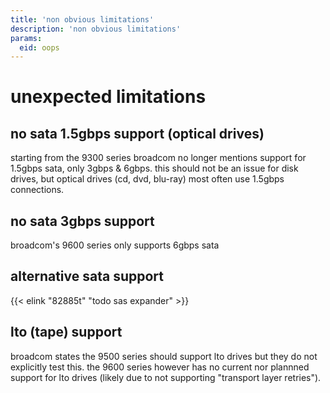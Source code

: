 ```yaml
---
title: 'non obvious limitations'
description: 'non obvious limitations'
params:
  eid: oops
---
```

# unexpected limitations

## no sata 1.5gbps support (optical drives)
starting from the 9300 series broadcom no longer mentions support for 1.5gbps sata, only 3gbps & 6gbps. this should not be an issue for disk drives, but optical drives (cd, dvd, blu-ray) most often use 1.5gbps connections.

## no sata 3gbps support
broadcom's 9600 series only supports 6gbps sata

## alternative sata support
{{< elink "82885t" "todo sas expander" >}}

## lto (tape) support
broadcom states the 9500 series should support lto drives but they do not explicitly test this. the 9600 series however has no current nor plannned support for lto drives (likely due to not supporting "transport layer retries").

